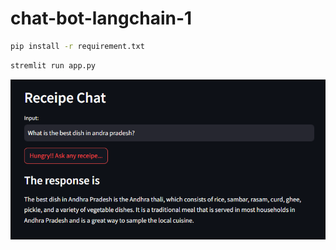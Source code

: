 # chat-bot-langchain-1

```bash
pip install -r requirement.txt

```

```bash
stremlit run app.py

```

![ALT TEXT](./assets/ss.png)